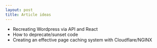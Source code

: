 ```yaml
---
layout: post
title: Article ideas
---
```


- Recreating Wordpress via API and React
- How to deprecate/sunset code
- Creating an effective page caching system with Cloudflare/NGINX
